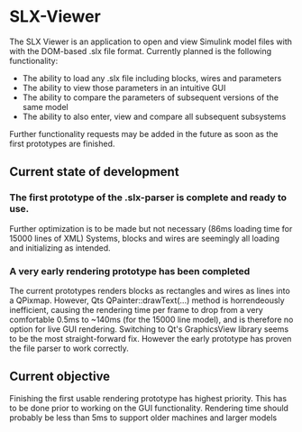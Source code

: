 # SLX-Viewer
The SLX Viewer is an application to open and view Simulink model files with with the DOM-based .slx file format.
Currently planned is the following functionality:

- The ability to load any .slx file including blocks, wires and parameters
- The ability to view those parameters in an intuitive GUI
- The ability to compare the parameters of subsequent versions of the same model
- The ability to also enter, view and compare all subsequent subsystems

Further functionality requests may be added in the future as soon as the first prototypes are finished.

<h2>Current state of development</h2>

<h3>The first prototype of the .slx-parser is complete and ready to use.</h3>
Further optimization is to be made but not necessary (86ms loading time for 15000 lines of XML)
Systems, blocks and wires are seemingly all loading and initializing as intended.

<h3>A very early rendering prototype has been completed</h3>
The current prototypes renders blocks as rectangles and wires as lines into a QPixmap.
However, Qts QPainter::drawText(...) method is horrendeously inefficient, causing the rendering time per frame to drop from a very comfortable 0.5ms to ~140ms (for the 15000 line model), and is therefore no option for live GUI rendering.
Switching to Qt's GraphicsView library seems to be the most straight-forward fix.
However the early prototype has proven the file parser to work correctly.

<h2>Current objective</h2>

Finishing the first usable rendering prototype has highest priority.
This has to be done prior to working on the GUI functionality.
Rendering time should probably be less than 5ms to support older machines and larger models
